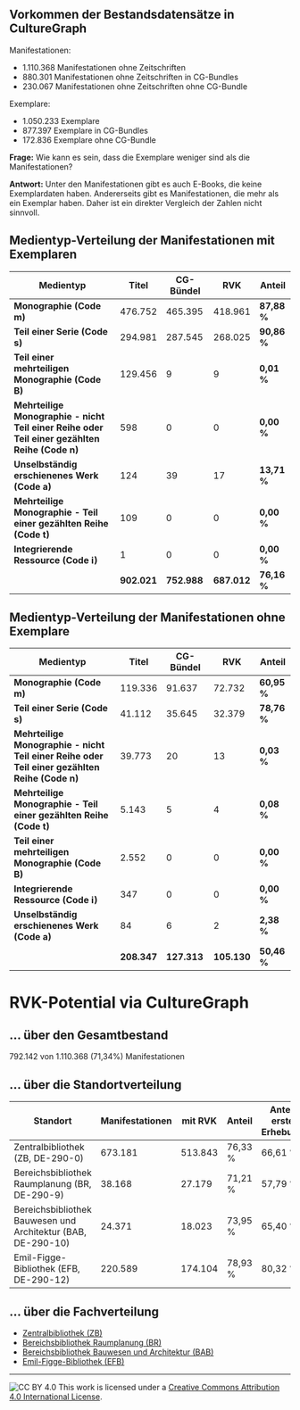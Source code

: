 ## Vorkommen der Bestandsdatensätze in CultureGraph

Manifestationen:

* 1.110.368 Manifestationen ohne Zeitschriften
* 880.301 Manifestationen ohne Zeitschriften in CG-Bundles
* 230.067 Manifestationen ohne Zeitschriften ohne CG-Bundle

Exemplare:

* 1.050.233 Exemplare
* 877.397 Exemplare in CG-Bundles
* 172.836 Exemplare ohne CG-Bundle

**Frage:** Wie kann es sein, dass die Exemplare weniger sind als die Manifestationen?

**Antwort:** Unter den Manifestationen gibt es auch E-Books, die keine Exemplardaten haben. Andererseits gibt es Manifestationen, die mehr als ein Exemplar haben. Daher ist ein direkter Vergleich der Zahlen nicht sinnvoll.

## Medientyp-Verteilung der Manifestationen mit Exemplaren

| **Medientyp**                                                | **Titel**  | **CG-Bündel** | **RVK** | **Anteil** |
| ------------------------------------------------------------ | ---------- | ---------- | ---------- | ----------- |
| **Monographie (Code m)**                                     | 476.752     | 465.395     | 418.961     | **87,88 %** |
| **Teil einer Serie (Code s)**                                | 294.981     | 287.545     | 268.025     | **90,86 %** |
| **Teil einer mehrteiligen Monographie (Code B)**             | 129.456     | 9          | 9          | **0,01 %**  |
| **Mehrteilige Monographie - nicht Teil einer Reihe oder Teil einer gezählten Reihe (Code n)** | 598        | 0          | 0          | **0,00 %**  |
| **Unselbständig erschienenes Werk (Code a)**                 | 124        | 39         | 17         | **13,71 %** |
| **Mehrteilige Monographie - Teil einer gezählten Reihe (Code t)** | 109        | 0          | 0          | **0,00 %**  |
| **Integrierende Ressource (Code i)**                         | 1          | 0          | 0          | **0,00 %**  |
|                                                              | **902.021** | **752.988** | **687.012** | **76,16 %** |

## Medientyp-Verteilung der Manifestationen ohne Exemplare

| **Medientyp**                                                | **Titel**  | **CG-Bündel** | **RVK** | **Anteil** |
| ------------------------------------------------------------ | ---------- | ---------- | ---------- | ----------- |
| **Monographie (Code m)**                                     | 119.336     | 91.637      | 72.732      | **60,95 %** |
| **Teil einer Serie (Code s)**                                | 41.112      | 35.645      | 32.379      | **78,76 %** |
| **Mehrteilige Monographie - nicht Teil einer Reihe oder Teil einer gezählten Reihe (Code n)** | 39.773      | 20         | 13         | **0,03 %**  |
| **Mehrteilige Monographie - Teil einer gezählten Reihe (Code t)** | 5.143       | 5          | 4          | **0,08 %**  |
| **Teil einer mehrteiligen Monographie (Code B)**             | 2.552       | 0          | 0          | **0,00 %**  |
| **Integrierende Ressource (Code i)**                         | 347        | 0          | 0          | **0,00 %**  |
| **Unselbständig erschienenes Werk (Code a)**                 | 84         | 6          | 2          | **2,38 %**  |
|                                                              | **208.347** | **127.313** | **105.130** | **50,46 %** |

# RVK-Potential via CultureGraph

## ... über den Gesamtbestand

792.142 von 1.110.368 (71,34%) Manifestationen

## ... über die Standortverteilung

| **Standort** | **Manifestationen** | **mit RVK** | **Anteil** | **Anteil erste Erhebung** |
| --------------- | ------- | ------- | ------- | ------- |
| Zentralbibliothek (ZB, DE-290-0)   | 673.181 | 513.843 | 76,33 % | 66,61 % |
| Bereichsbibliothek Raumplanung (BR, DE-290-9)   | 38.168  | 27.179  | 71,21 % | 57,79 % |
| Bereichsbibliothek Bauwesen und Architektur (BAB, DE-290-10) | 24.371  | 18.023  | 73,95 % | 65,40 % |
| Emil-Figge-Bibliothek (EFB, DE-290-12) | 220.589 | 174.104 | 78,93 % | 80,32 % |

## ... über die Fachverteilung

* [Zentralbibliothek (ZB)](DE-290-0.md)
* [Bereichsbibliothek Raumplanung (BR)](DE-290-9.md)
* [Bereichsbibliothek Bauwesen und Architektur (BAB)](DE-290-10.md)
* [Emil-Figge-Bibliothek (EFB)](DE-290-12.md)

---
![CC BY 4.0](https://licensebuttons.net/l/by/4.0/88x31.png)
This work is licensed under a [Creative Commons Attribution 4.0 International License](https://creativecommons.org/licenses/by/4.0/).
